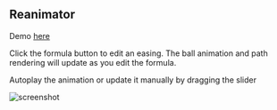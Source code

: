 ## Reanimator

Demo [here](http://anguscroll.com/reanimator)

Click the formula button to edit an easing. The ball animation and path rendering will update as you edit the formula.

Autoplay the animation or update it manually by dragging the slider

![screenshot](http://anguscroll.com/reanimator/resources/screenshot.png)
